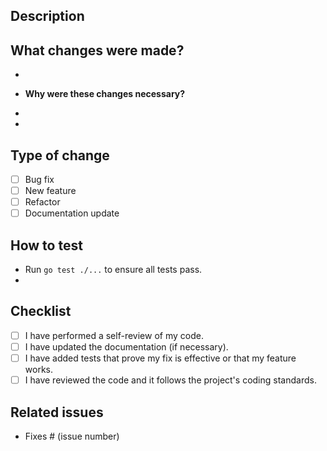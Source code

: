## Description

## **What changes were made?**

-
- **Why were these changes necessary?**

-
-

## Type of change

- [ ] Bug fix
- [ ] New feature
- [ ] Refactor
- [ ] Documentation update

## How to test

- Run `go test ./...` to ensure all tests pass.
-

## Checklist

- [ ] I have performed a self-review of my code.
- [ ] I have updated the documentation (if necessary).
- [ ] I have added tests that prove my fix is effective or that my feature works.
- [ ] I have reviewed the code and it follows the project's coding standards.

## Related issues

- Fixes # (issue number)
